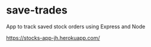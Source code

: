 # save-trades
App to track saved stock orders using Express and Node

https://stocks-app-jh.herokuapp.com/
